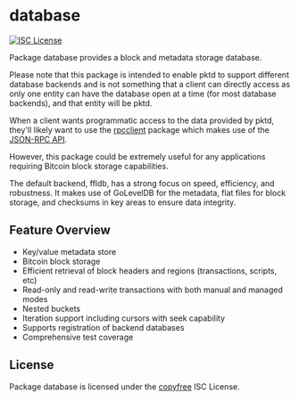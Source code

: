database
========

[![ISC License](http://img.shields.io/badge/license-ISC-blue.svg)](http://copyfree.org)

Package database provides a block and metadata storage database.

Please note that this package is intended to enable pktd to support different
database backends and is not something that a client can directly access as only
one entity can have the database open at a time (for most database backends),
and that entity will be pktd.

When a client wants programmatic access to the data provided by pktd, they'll
likely want to use the [rpcclient](https://github.com/pkt-cash/pktd/tree/master/rpcclient)
package which makes use of the [JSON-RPC API](https://github.com/pkt-cash/pktd/tree/master/docs/json_rpc_api.md).

However, this package could be extremely useful for any applications requiring
Bitcoin block storage capabilities.

The default backend, ffldb, has a strong focus on speed, efficiency, and
robustness.  It makes use of GoLevelDB for the metadata, flat files for
block storage, and checksums in key areas to ensure data integrity.

## Feature Overview

- Key/value metadata store
- Bitcoin block storage
- Efficient retrieval of block headers and regions (transactions, scripts, etc)
- Read-only and read-write transactions with both manual and managed modes
- Nested buckets
- Iteration support including cursors with seek capability
- Supports registration of backend databases
- Comprehensive test coverage

## License

Package database is licensed under the [copyfree](http://copyfree.org) ISC
License.
